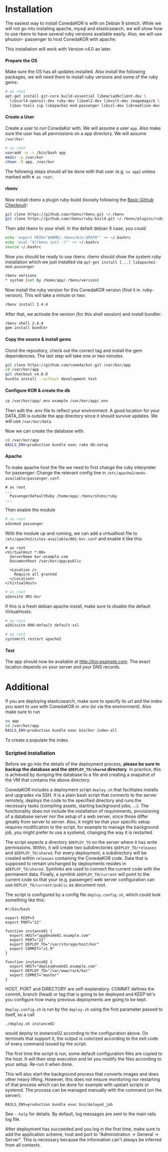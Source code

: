# Installation

The easiest way to install ConedaKOR is with on Debian 9 stretch. While we will
not go into installing apache, mysql and elasticsearch, we will show how to use
rbenv to have several ruby versions available easily. Also, we will use phusion-
passenger to host ConedaKOR with apache:

This installation will work with Version v4.0 an later.

#### Prepare the OS

Make sure the OS has all updates installed. Also install the following packages,
we will need them to install ruby versions and some of the ruby gems:

~~~bash
# as root
apt-get install git-core build-essential libmariadbclient-dev \
  libcurl4-openssl-dev ruby-dev libxml2-dev libxslt-dev imagemagick \
  libav-tools zip libapache2-mod-passenger libssl-dev libreadline-dev
~~~

#### Create a User

Create a user to run ConedaKor with. We will assume a user `app`. Also make
sure the user has all permissions on a app directory. We will assume `/var/kor`:

~~~bash
# as root
useradd -m -s /bin/bash app
mkdir -p /var/kor
chown -R app. /var/kor
~~~

The following steps should all be done with that user (e.g. `su app`) unless
marked with `# as root`:

#### rbenv

Now install rbenv a plugin ruby-build (loosely following the [Basic Github
Checkout](https://github.com/rbenv/rbenv#basic-github-checkout)):

~~~bash
git clone https://github.com/rbenv/rbenv.git ~/.rbenv
git clone https://github.com/rbenv/ruby-build.git ~/.rbenv/plugins/ruby-build
~~~

Then add rbenv to your shell. In the defailt debian 9 case, you could

~~~bash
echo 'export PATH="$HOME/.rbenv/bin:$PATH"' >> ~/.bashrc
echo 'eval "$(rbenv init -)"' >> ~/.bashrc
source ~/.bashrc
~~~

Now you should be ready to use rbenv. rbenv should show the system ruby
installation which we just installed via `apt-get install [...]
libapache2-mod-passenger`

~~~bash
rbenv versions
* system (set by /home/app/.rbenv/version)
~~~

Now install the ruby version for this ConedaKOR version (find it in
.ruby-version). This will take a minute or two:

~~~bash
rbenv install 2.4.4
~~~

After that, we activate the version (for this shell session) and install
bundler:

~~~bash
rbenv shell 2.4.4
gem install bundler
~~~

#### Copy the source & install gems

Clond the repository, check out the correct tag and install the gem
dependencies. The last step will take one or two minutes.

~~~bash
git clone https://github.com/coneda/kor.git /var/kor/app
cd /var/kor/app
git checkout v4.0.0
bundle install --without development test
~~~

#### Configure KOR & create the db

~~~bash
cp /var/kor/app/.env.example /var/kor/app/.env
~~~

Then edit the .env file to reflect your environment. A good location for your
DATA_DIR is outside the app directory since it should survive updates. We will
use `/var/kor/data`.

Now we can create the database with:

~~~bash
cd /var/kor/app
RAILS_ENV=production bundle exec rake db:setup
~~~

#### Apache

To make apache host the file we need to first change the ruby interpreter for
passenger: Change the relevant config line in
`/etc/apache2/mods-available/passenger.conf`.

~~~
# as root
...
  PassengerDefaultRuby /home/app/.rbenv/shims/ruby
...
~~~

Then enable the module

~~~bash
# as root
a2enmod passenger
~~~

With the module up and running, we can add a virtualhost file to
`/etc/apache2/sites-available/001-kor.conf` and enable it like this:

~~~
# as root
<VirtualHost *:80>
  ServerName kor.example.com
  DocumentRoot /var/kor/app/public

  <Location />
    Require all granted
  </Location>
</VirtualHost>
~~~

~~~bash
# as root
a2ensite 001-kor
~~~

If this is a fresh debian apache install, make sure to disable the default
VirtualHosts:

~~~bash
# as root
a2dissite 000-default default-ssl
~~~

~~~bash
# as root
systemctl restart apache2
~~~

#### Test

The app should now be available at http://kor.example.com. The exact location 
depends on your server and your DNS records.


# Additional

If you are deploying elasticsearch, make sure to specify its url and the index
you want to use with ConedaKOR in .env (or via the environment). Also make sure
to run

~~~bash
su app
cd /var/kor/app
RAILS_ENV=production bundle exec bin/kor index-all
~~~

To create a populate the index.

### Scripted installation

Before we go into the details of the deployment process, **please be sure to
backup the database and the `$DEPLOY_TO/shared` directory**. In practice, this
is achieved by dumping the database to a file and creating a snapshot of the VM
that contains the above directory.

ConedaKOR includes a deployment script `deploy.sh` that facilitates installs and
upgrades via SSH. It is a plain bash script that connects to the server
remotely, deploys the code to the specified directory and runs the necessary
tasks (compiling assets, starting background jobs, …). The functionality does
not include the installation of requirements, provisioning of a database server
nor the setup of a web server, since those differ greatly from server to server.
Also, it might be that your specific setup requires modification to the script,
for example to manage the background job, you might prefer to use a systemd,
changing the way it is restarted.

The script expects a directory `$DEPLOY_TO` on the server where it has write
permissions. Within, it will create two subdirectories `$DEPLOY_TO/releases` and
`$DEPLOY_TO/shared`. For every deployment, a subdirectory will be created within
`releases` containing the ConedaKOR code. Data that is supposed to remain
unchanged by deployments resides in `$DEPLOY_TO/shared`. Symlinks are used to
connect the current code with the permanent data. Finally, a symlink
`$DEPLOY_TO/current` will point to the current code so that your (e.g.
passenger) web server configuration can use `DEPLOY_TO/current/public` as
document root.

The script is configured by a config file `deploy.config.sh`, which could look
something like this:

    #!/bin/bash

    export KEEP=5
    export PORT="22"

    function instance01 {
      export HOST="app@node01.example.com"
      export PORT="22"
      export DEPLOY_TO="/var/storage/host/kor"
      export COMMIT="v1.9"
    }

    function instance02 {
      export HOST="deploy@node02.example.com"
      export DEPLOY_TO="/var/www/rack/kor"
      export COMMIT="master"
    }

HOST, PORT and DIRECTORY are self-explanatory. COMMIT defines the commit, branch
(head) or tag that is going to be deployed and KEEP let's you configure how many
previous deployments are going to be kept.

`deploy.config.sh` is run by the `deploy.sh` using the first parameter passed to
itself, so a call

    ./deploy.sh instance02

would deploy to instance02 according to the configuration above. On terminals 
that support it, the output is colorized according to the exit code of every
command issued by the script.

The first time the script is run, some default configuration files are copied to
the host. It will then stop execution and let you modify the files according to
your setup. Re-run it when done.

This will also start the background process that converts images and does other
heavy lifting. However, this does not ensure monitoring nor restarting of that
process which can be done for example with upstart scripts or systemd. The
process can be managed manually with the command (on the server):

    RAILS_ENV=production bundle exec bin/delayed_job

See `--help` for details. By default, log messages are sent to the main rails
log file.

After deployment has succeeded and you log in the first time, make sure to add
the application scheme, host and port to "Administration -> General -> Server".
This is necessary because the information can't always be inferred from all
contexts.